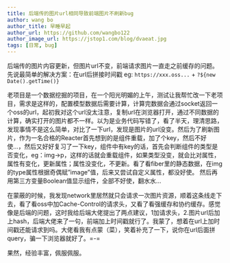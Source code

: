 ```yaml
---
title: 后端传的图片url相同导致前端图片不刷新bug
author: wang bo
author_title: 早睡早起
author_url: https://github.com/wangbo122
author_image_url: https://jstop1.com/blog/dvaeat.jpg
tags: [日常, bug]
---
```


后端传的图片内容更新，但图片url不变，前端请求图片一直走之前缓存的问题。
先说最简单的解决方案：在url后拼接时间戳 eg: `https://xxx.oss...` + `?${new Date().getTime()}`

<!--truncate-->

老项目是一个数据挖掘的项目，在一个阳光明媚的上午，测试让我帮忙改一下老项目，需求是这样的，配置模型数据后需要计算，计算完数据会通过socket返回一个oss的url，起初我对这个url没太注意，复制url在浏览器打开，通过不同数据的计算，确实打开的图片都不一样。以为是业务代码写错了，看了半天，理清思路，发现事情不是这么简单，对比了一下url，发现是图片的url没变。然后为了刷新图片，作为一名合格的Reacter首先想到的是组件重载，加了个key，然后不好使…，然后又好好复习了一下key，组件中有key的话，首先会判断组件的类型是否变化，eg：img->p，这样的话就会重载组件，如果类型没变，就会比对属性，属性有变化，更新属性；属性没变化，不更新。看了看fiber里的静态数据，在img的type属性根据奇偶赋”image”值，后来又尝试自定义属性，都没好使。
然后再用第三方变量Boolean值显示组件，全部不好使，翻水水…

在蒙蔽的时候，我发现network里居然就只会请求一次图片资源，顺着这条线走下去，看了看oss中加Cache-Control的请求头，又看了看强缓存和协约缓存。感觉像是后端的问题，这时我给后端大佬提出了两点建议，1加请求头，2.图片url后加上hash，后端大佬来了一句，前端加上时间戳就行了。我蒙了，想着在url上加时间戳还能请求到吗。大佬看我有点蒙（菜），笑着补充了一下，说你在url后面拼query，骗一下浏览器就好了。=-=

果然，经验丰富，佩服佩服。

